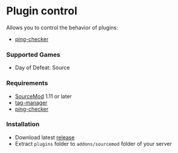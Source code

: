 # Plugin control

Allows you to control the behavior of plugins:

* [ping-checker](https://github.com/dronelektron/ping-checker)

### Supported Games

* Day of Defeat: Source

### Requirements

* [SourceMod](https://www.sourcemod.net) 1.11 or later
* [tag-manager](https://github.com/dronelektron/tag-manager)
* [ping-checker](https://github.com/dronelektron/ping-checker)

### Installation

* Download latest [release](https://github.com/dronelektron/plugin-control/releases)
* Extract `plugins` folder to `addons/sourcemod` folder of your server
